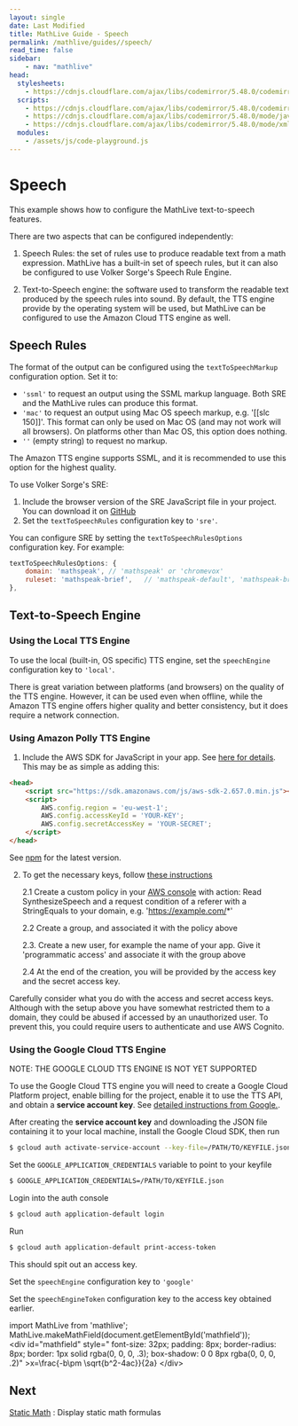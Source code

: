 ```yaml
---
layout: single
date: Last Modified
title: MathLive Guide - Speech
permalink: /mathlive/guides//speech/
read_time: false
sidebar:
    - nav: "mathlive"
head:
  stylesheets:
    - https://cdnjs.cloudflare.com/ajax/libs/codemirror/5.48.0/codemirror.min.css
  scripts:
    - https://cdnjs.cloudflare.com/ajax/libs/codemirror/5.48.0/codemirror.min.js
    - https://cdnjs.cloudflare.com/ajax/libs/codemirror/5.48.0/mode/javascript/javascript.min.js
    - https://cdnjs.cloudflare.com/ajax/libs/codemirror/5.48.0/mode/xml/xml.min.js
  modules:
    - /assets/js/code-playground.js
---
```

<script>
    moduleMap = {
        mathlive: "//unpkg.com/mathlive/dist/mathlive.mjs",
        "html-to-image": "///assets/js/html-to-image.js",
    };
</script>

# Speech

This example shows how to configure the MathLive text-to-speech features.

There are two aspects that can be configured independently:

1. Speech Rules: the set of rules use to produce readable text from a math expression. MathLive has a built-in set of speech rules, but it can also be configured to use Volker Sorge's Speech Rule Engine.

2. Text-to-Speech engine: the software used to transform the readable text produced by the speech rules into sound. By default, the TTS engine provide by the operating system will be used, but MathLive can be configured to use the Amazon Cloud TTS engine as well.

## Speech Rules

The format of the output can be configured using the `textToSpeechMarkup` configuration option. Set it to:

-   `'ssml'` to request an output using the SSML markup language. Both SRE and the MathLive rules can produce this format.
-   `'mac'` to request an output using Mac OS speech markup, e.g. '[[slc 150]]'. This format can only be used on Mac OS (and may not work will all browsers). On platforms other than Mac OS, this option does nothing.
-   `''` (empty string) to request no markup.

The Amazon TTS engine supports SSML, and it is recommended to use this option for the highest quality.

To use Volker Sorge's SRE:

1. Include the browser version of the SRE JavaScript file in your project. You can download it on [GitHub](https://github.com/zorkow/speech-rule-engine)
2. Set the `textToSpeechRules` configuration key to `'sre'`.

You can configure SRE by setting the `textToSpeechRulesOptions` configuration key. For example:

```javascript
textToSpeechRulesOptions: {
    domain: 'mathspeak', // 'mathspeak' or 'chromevox'
    ruleset: 'mathspeak-brief',   // 'mathspeak-default', 'mathspeak-brief', 'mathspeak-sbrief', 'chromevox-short', 'chromevox-default' or 'chromevox-alternative'
},
```

## Text-to-Speech Engine

### Using the Local TTS Engine

To use the local (built-in, OS specific) TTS engine, set the `speechEngine` configuration key to `'local'`.

There is great variation between platforms (and browsers) on the quality of the TTS engine. However, it can be used even when offline, while the Amazon TTS engine offers higher quality and better consistency, but it does require a network connection.

### Using Amazon Polly TTS Engine

1. Include the AWS SDK for JavaScript in your app. See [here for details](https://aws.amazon.com/sdk-for-browser/).
   This may be as simple as adding this:

```html
<head>
    <script src="https://sdk.amazonaws.com/js/aws-sdk-2.657.0.min.js"></script>
    <script>
        AWS.config.region = 'eu-west-1';
        AWS.config.accessKeyId = 'YOUR-KEY';
        AWS.config.secretAccessKey = 'YOUR-SECRET';
    </script>
</head>
```

See [npm](https://www.npmjs.com/package/aws-sdk) for the latest version.

2. To get the necessary keys, follow [these instructions](https://docs.aws.amazon.com/polly/latest/dg/setting-up.html)

    2.1 Create a custom policy in your [AWS console](https://console.aws.amazon.com/iam/home) with action: Read SynthesizeSpeech and a request condition of a referer with a StringEquals to your domain, e.g. 'https://example.com/*'

    2.2 Create a group, and associated it with the policy above

    2.3. Create a new user, for example the name of your app. Give it 'programmatic access' and associate it with the group above

    2.4 At the end of the creation, you will be provided by the access key and the secret access key.

Carefully consider what you do with the access and secret access keys. Although with the setup above you have somewhat restricted them to a domain, they could be abused if accessed by an unauthorized user. To prevent this, you could require users to authenticate and use AWS Cognito.

### Using the Google Cloud TTS Engine

NOTE: THE GOOGLE CLOUD TTS ENGINE IS NOT YET SUPPORTED

To use the Google Cloud TTS engine you will need to create a Google Cloud Platform project, enable billing for the project, enable it to use the TTS API, and obtain a **service account key**. See [detailed instructions from Google.](https://cloud.google.com/text-to-speech/docs/quickstart-protocol).

After creating the **service account key** and downloading the JSON file containing it to your local machine, install the Google Cloud SDK, then run

```sh
$ gcloud auth activate-service-account --key-file=/PATH/TO/KEYFILE.json
```

Set the `GOOGLE_APPLICATION_CREDENTIALS` variable to point to your keyfile

```sh
$ GOOGLE_APPLICATION_CREDENTIALS=/PATH/TO/KEYFILE.json
```

Login into the auth console

```sh
$ gcloud auth application-default login
```

Run

```sh
$ gcloud auth application-default print-access-token
```

This should spit out an access key.

Set the `speechEngine` configuration key to `'google'`

Set the `speechEngineToken` configuration key to the access key obtained earlier.


<code-playground layout="stack" class="m-lg w-full-lg">
    <div slot="javascript">import MathLive from 'mathlive';
MathLive.makeMathField(document.getElementById('mathfield'));
</div>
    <div slot="html">&lt;div id="mathfield" style="
        font-size: 32px; 
        padding: 8px; 
        border-radius: 8px;
        border: 1px solid rgba(0, 0, 0, .3); 
        box-shadow: 0 0 8px rgba(0, 0, 0, .2)"
&gt;x=\frac{-b\pm \sqrt{b^2-4ac}}{2a}
&lt;/div&gt;
</div>
</code-playground>


## Next

<a href="/mathlive/guides//static">Static Math<span><i class="fas fa-chevron-right navigation"></i><span></span></a>
:    Display static math formulas
